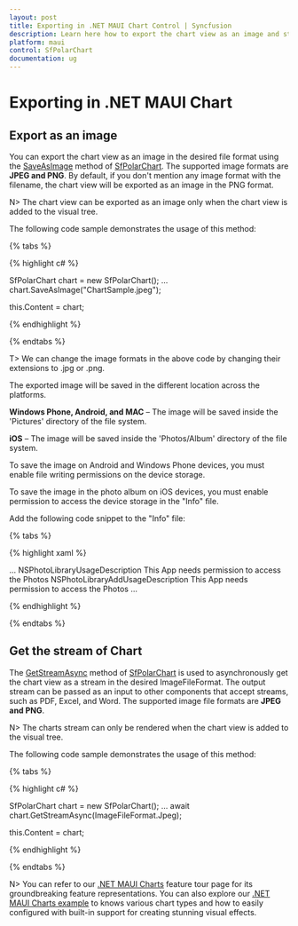 ```yaml
---
layout: post
title: Exporting in .NET MAUI Chart Control | Syncfusion
description: Learn here how to export the chart view as an image and stream in the Syncfusion .NET MAUI Chart (SfPolarChart) control.
platform: maui
control: SfPolarChart
documentation: ug
---
```


# Exporting in .NET MAUI Chart

## Export as an image

You can export the chart view as an image in the desired file format using the [SaveAsImage]() method of [SfPolarChart](). The supported image formats are **JPEG and PNG**. By default, if you don't mention any image format with the filename, the chart view will be exported as an image in the PNG format.

N> The chart view can be exported as an image only when the chart view is added to the visual tree.

The following code sample demonstrates the usage of this method:

{% tabs %}

{% highlight c# %}

SfPolarChart chart = new SfPolarChart();
...
chart.SaveAsImage("ChartSample.jpeg");

this.Content = chart;

{% endhighlight %}

{% endtabs %}

T> We can change the image formats in the above code by changing their extensions to .jpg or .png.

The exported image will be saved in the different location across the platforms.

**Windows Phone, Android, and MAC** – The image will be saved inside the 'Pictures' directory of the file system.

**iOS** – The image will be saved inside the 'Photos/Album' directory of the file system.

To save the image on Android and Windows Phone devices, you must enable file writing permissions on the device storage.

To save the image in the photo album on iOS devices, you must enable permission to access the device storage in the "Info" file. 

Add the following code snippet to the "Info" file:

{% tabs %}

{% highlight xaml %}

<dict>
...    
<key>NSPhotoLibraryUsageDescription</key>    
<string>This App needs permission to access the Photos</string>    
<key>NSPhotoLibraryAddUsageDescription</key>    
<string>This App needs permission to access the Photos</string> 
...
</dict>

{% endhighlight %}

{% endtabs %}

## Get the stream of Chart

The [GetStreamAsync](https://help.syncfusion.com/cr/maui/Syncfusion.Maui.Charts.ChartBase.html#Syncfusion_Maui_Charts_ChartBase_GetStreamAsync_Syncfusion_Maui_Core_ImageFileFormat_) method of [SfPolarChart]() is used to asynchronously get the chart view as a stream in the desired ImageFileFormat. The output stream can be passed as an input to other components that accept streams, such as PDF, Excel, and Word. The supported image file formats are **JPEG and PNG**.

N> The charts stream can only be rendered when the chart view is added to the visual tree.

The following code sample demonstrates the usage of this method:

{% tabs %}

{% highlight c# %}

SfPolarChart chart = new SfPolarChart();
...
await chart.GetStreamAsync(ImageFileFormat.Jpeg);

this.Content = chart;

{% endhighlight %}

{% endtabs %}

N> You can refer to our [.NET MAUI Charts](https://www.syncfusion.com/maui-controls) feature tour page for its groundbreaking feature representations. You can also explore our [.NET MAUI Charts example](https://github.com/syncfusion/maui-demos) to knows various chart types and how to easily configured with built-in support for creating stunning visual effects.